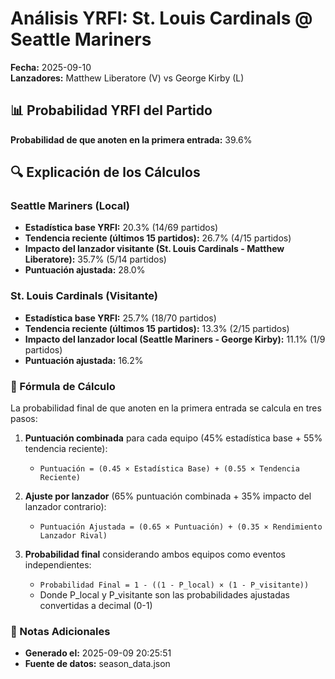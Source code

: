# Análisis YRFI: St. Louis Cardinals @ Seattle Mariners

**Fecha:** 2025-09-10  
**Lanzadores:** Matthew Liberatore (V) vs George Kirby (L)

## 📊 Probabilidad YRFI del Partido

**Probabilidad de que anoten en la primera entrada:** 39.6%

## 🔍 Explicación de los Cálculos

### Seattle Mariners (Local)
- **Estadística base YRFI:** 20.3% (14/69 partidos)
- **Tendencia reciente (últimos 15 partidos):** 26.7% (4/15 partidos)
- **Impacto del lanzador visitante (St. Louis Cardinals - Matthew Liberatore):** 35.7% (5/14 partidos)
- **Puntuación ajustada:** 28.0%

### St. Louis Cardinals (Visitante)
- **Estadística base YRFI:** 25.7% (18/70 partidos)
- **Tendencia reciente (últimos 15 partidos):** 13.3% (2/15 partidos)
- **Impacto del lanzador local (Seattle Mariners - George Kirby):** 11.1% (1/9 partidos)
- **Puntuación ajustada:** 16.2%

### 📝 Fórmula de Cálculo

La probabilidad final de que anoten en la primera entrada se calcula en tres pasos:

1. **Puntuación combinada** para cada equipo (45% estadística base + 55% tendencia reciente):
   - `Puntuación = (0.45 × Estadística Base) + (0.55 × Tendencia Reciente)`

2. **Ajuste por lanzador** (65% puntuación combinada + 35% impacto del lanzador contrario):
   - `Puntuación Ajustada = (0.65 × Puntuación) + (0.35 × Rendimiento Lanzador Rival)`

3. **Probabilidad final** considerando ambos equipos como eventos independientes:
   - `Probabilidad Final = 1 - ((1 - P_local) × (1 - P_visitante))`
   - Donde P_local y P_visitante son las probabilidades ajustadas convertidas a decimal (0-1)

### 📌 Notas Adicionales

- **Generado el:** 2025-09-09 20:25:51
- **Fuente de datos:** season_data.json
